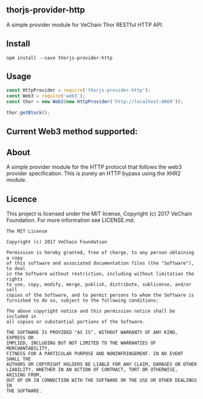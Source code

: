 ## thorjs-provider-http

A simple provider module for VeChain Thor RESTful HTTP API.

## Install

```
npm install --save thorjs-provider-http
```

## Usage

```js
const HttpProvider = require('thorjs-provider-http');
const Web3 = require('web3');
const thor = new Web3(new HttpProvider('http://localhost:8669'));

thor.getBlock();
```

## Current Web3 method supported:

## About

A simple provider module for the HTTP protocol that follows the web3 provider specification. This is purely an HTTP bypass using the XHR2 module.


## Licence

This project is licensed under the MIT license, Copyright (c) 2017 VeChain Foundation. For more information see LICENSE.md.

```
The MIT License

Copyright (c) 2017 VeChain Foundation

Permission is hereby granted, free of charge, to any person obtaining a copy
of this software and associated documentation files (the "Software"), to deal
in the Software without restriction, including without limitation the rights
to use, copy, modify, merge, publish, distribute, sublicense, and/or sell
copies of the Software, and to permit persons to whom the Software is
furnished to do so, subject to the following conditions:

The above copyright notice and this permission notice shall be included in
all copies or substantial portions of the Software.

THE SOFTWARE IS PROVIDED "AS IS", WITHOUT WARRANTY OF ANY KIND, EXPRESS OR
IMPLIED, INCLUDING BUT NOT LIMITED TO THE WARRANTIES OF MERCHANTABILITY,
FITNESS FOR A PARTICULAR PURPOSE AND NONINFRINGEMENT. IN NO EVENT SHALL THE
AUTHORS OR COPYRIGHT HOLDERS BE LIABLE FOR ANY CLAIM, DAMAGES OR OTHER
LIABILITY, WHETHER IN AN ACTION OF CONTRACT, TORT OR OTHERWISE, ARISING FROM,
OUT OF OR IN CONNECTION WITH THE SOFTWARE OR THE USE OR OTHER DEALINGS IN
THE SOFTWARE.
```
